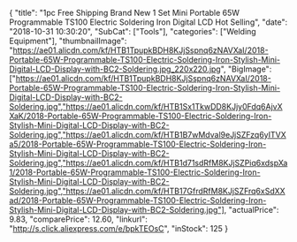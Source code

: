 {
	"title": "1pc Free Shipping Brand New 1 Set  Mini Portable 65W Programmable TS100 Electric Soldering Iron Digital LCD Hot Selling",
	"date": "2018-10-31 10:30:20",
	"SubCat": ["Tools"],
	"categories": ["Welding Equipment"],
	"thumbnailImage": "https://ae01.alicdn.com/kf/HTB1TpupkBDH8KJjSspnq6zNAVXaI/2018-Portable-65W-Programmable-TS100-Electric-Soldering-Iron-Stylish-Mini-Digital-LCD-Display-with-BC2-Soldering.jpg_220x220.jpg",
	"BigImage": ["https://ae01.alicdn.com/kf/HTB1TpupkBDH8KJjSspnq6zNAVXaI/2018-Portable-65W-Programmable-TS100-Electric-Soldering-Iron-Stylish-Mini-Digital-LCD-Display-with-BC2-Soldering.jpg","https://ae01.alicdn.com/kf/HTB1Sx1TkwDD8KJjy0Fdq6AjvXXaK/2018-Portable-65W-Programmable-TS100-Electric-Soldering-Iron-Stylish-Mini-Digital-LCD-Display-with-BC2-Soldering.jpg","https://ae01.alicdn.com/kf/HTB1B7wMdval9eJjSZFzq6yITVXa5/2018-Portable-65W-Programmable-TS100-Electric-Soldering-Iron-Stylish-Mini-Digital-LCD-Display-with-BC2-Soldering.jpg","https://ae01.alicdn.com/kf/HTB1d71sdRfM8KJjSZPiq6xdspXa1/2018-Portable-65W-Programmable-TS100-Electric-Soldering-Iron-Stylish-Mini-Digital-LCD-Display-with-BC2-Soldering.jpg","https://ae01.alicdn.com/kf/HTB17GfrdRfM8KJjSZFrq6xSdXXad/2018-Portable-65W-Programmable-TS100-Electric-Soldering-Iron-Stylish-Mini-Digital-LCD-Display-with-BC2-Soldering.jpg"],
	"actualPrice": 9.83,
	"comparePrice": 12.60,
	"linkurl": "http://s.click.aliexpress.com/e/bpkTEOsC",
	"inStock": 125
}
